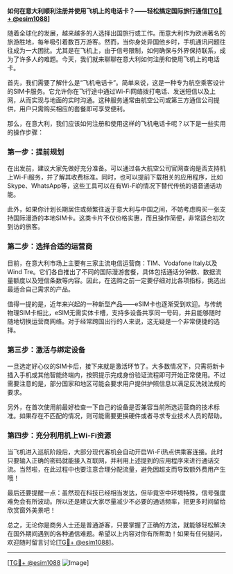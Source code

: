 **如何在意大利顺利注册并使用飞机上的电话卡？——轻松搞定国际旅行通信[[TG💪+ @esim1088](https://t.me/s/esim1088)]**

随着全球化的发展，越来越多的人选择出国旅行或工作。而意大利作为欧洲著名的旅游胜地，每年吸引着数百万游客。然而，当你身处异国他乡时，手机通讯问题往往成为一大困扰。尤其是在飞机上，由于信号限制，如何确保与外界保持联系，成为了许多人的难题。今天，我们就来聊聊在意大利如何注册和使用飞机上的电话卡。

首先，我们需要了解什么是“飞机电话卡”。简单来说，这是一种专为航空乘客设计的SIM卡服务。它允许你在飞行途中通过Wi-Fi网络拨打电话、发送短信以及上网，从而实现与地面的实时沟通。这种服务通常由航空公司或第三方通信公司提供，用户只需购买相应的套餐即可享受便利。

那么，在意大利，我们应该如何注册和使用这样的飞机电话卡呢？以下是一些实用的操作步骤：

### 第一步：提前规划

在出发前，建议大家先做好充分准备。可以通过各大航空公司官网查询是否支持机上Wi-Fi服务，并了解其收费标准。同时，也可以提前下载相关的应用程序，比如Skype、WhatsApp等，这些工具可以在有Wi-Fi的情况下替代传统的语音通话功能。

此外，如果你计划长期居住或频繁往返于意大利与中国之间，不妨考虑购买一张支持国际漫游的本地SIM卡。这类卡片不仅价格实惠，而且操作简便，非常适合初次到访的旅客。

### 第二步：选择合适的运营商

目前，在意大利市场上主要有三家主流电信运营商：TIM、Vodafone Italy以及Wind Tre。它们各自推出了不同的国际漫游套餐，具体包括通话分钟数、数据流量额度以及短信条数等内容。因此，在选购之前一定要仔细对比各项指标，挑选出最适合自己需求的产品。

值得一提的是，近年来兴起的一种新型产品——eSIM卡也逐渐受到欢迎。与传统物理SIM卡相比，eSIM无需实体卡槽，支持多设备共享同一号码，并且能够随时随地切换运营商网络。对于经常跨国出行的人来说，这无疑是一个非常便捷的选择。

### 第三步：激活与绑定设备

一旦选定好心仪的SIM卡后，接下来就是激活环节了。大多数情况下，只需将新卡插入手机或其他智能终端内，按照提示完成身份验证流程即可开始正常使用。不过需要注意的是，部分国家和地区可能会要求用户提供护照信息以满足反洗钱法规的要求。

另外，在首次使用前最好检查一下自己的设备是否兼容当前所选运营商的技术标准。如果存在不匹配的情况，则可能需要更换硬件或者寻求专业技术人员的帮助。

### 第四步：充分利用机上Wi-Fi资源

当飞机进入巡航阶段后，大部分现代客机会自动开启Wi-Fi热点供乘客连接。此时只要输入正确的密码就能接入互联网，并利用上述提到的应用程序来进行通话交流。当然啦，在此过程中也要注意合理分配流量，避免因超支而导致额外费用产生哦！

最后还要提醒一点：虽然现在科技已经相当发达，但毕竟空中环境特殊，信号强度难免会有所波动。所以还是建议大家尽量减少不必要的通话频率，把更多时间留给欣赏窗外美景吧！

总之，无论你是商务人士还是普通游客，只要掌握了正确的方法，就能够轻松解决在国外期间遇到的各种通信难题。希望以上内容对你有所帮助！如果有任何疑问，欢迎随时留言讨论[[TG💪+ @esim1088](https://t.me/s/esim1088)]。

---

[[TG💪+ @esim1088](https://t.me/s/esim1088) ![Image](https://i.postimg.cc/4NQfJmqS/Snipaste-2025-05-13-00-14-12.png)]